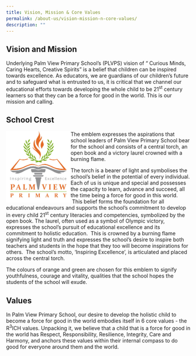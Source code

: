 ```yaml
---
title: Vision, Mission & Core Values
permalink: /about-us/vision-mission-n-core-values/
description: ""
---
```

Vision and Mission
---------------------

Underlying Palm View Primary School’s (PLVPS) vision of “ Curious Minds, Caring Hearts, Creative Spirits” is a belief that children can be inspired towards excellence. As educators, we are guardians of our children’s future and to safeguard what is entrusted to us, it is critical that we channel our educational efforts towards developing the whole child to be 21<sup>st</sup> century learners so that they can be a force for good in the world. This is our mission and calling.

School Crest
------------

<img src="/images/pvlogo.jpg" style="width:35%" align="left"/>

The emblem expresses the aspirations that school leaders of Palm View Primary School bear for the school and consists of a central torch, an open book and a victory laurel crowned with a burning flame.

The torch is a bearer of light and symbolises the school’s belief in the potential of every individual. Each of us is unique and special and possesses the capacity to learn, advance and succeed, all the time being a force for good in this world.  This belief forms the foundation for all educational endeavours and supports the school’s commitment to develop in every child 21<sup>st</sup> century literacies and competencies, symbolized by the open book. The laurel, often used as a symbol of Olympic victory, expresses the school’s pursuit of educational excellence and its commitment to holistic education.  This is crowned by a burning flame signifying light and truth and expresses the school’s desire to inspire both teachers and students in the hope that they too will become inspirations for others.  The school’s motto, ‘Inspiring Excellence’, is articulated and placed across the central torch.

The colours of orange and green are chosen for this emblem to signify youthfulness, courage and vitality, qualities that the school hopes the students of the school will exude.

Values
------

In Palm View Primary School, our desire to develop the holistic child to become a force for good in the world embodies itself in 6 core values - the R<sup>3</sup>ICH values. Unpacking it, we believe that a child that is a force for good in the world has Respect, Responsibility, Resilience, Integrity, Care and Harmony, and anchors these values within their internal compass to do good for everyone around them and the world.